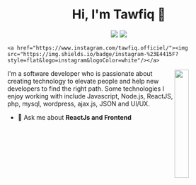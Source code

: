 
<h1 align="center">Hi, I'm Tawfiq 👋</h1>
<p align="center">
    <a href="https://twitter.com/tawfiq-aharmim"><img src="https://img.shields.io/badge/twitter-%231FA1F1?style=flat&logo=twitter&logoColor=white"/></a>
    <a href="https://www.linkedin.com/in/tawfiq-aharmim-3b16781a0"><img src="https://img.shields.io/badge/linkedin-%230177B5?style=flat&logo=linkedin&logoColor=white"/></a>
    
    <a href="https://www.instagram.com/tawfiq.officiel/"><img src="https://img.shields.io/badge/instagram-%23E4415F?style=flat&logo=instagram&logoColor=white"/></a>
  </p>
  
  <img src="https://github.com/mohamedabusrea/mohamedabusrea/blob/master/profile-img.png" align="right" width="25%"/>

I'm a software developer who is passionate about creating technology to elevate people and help new developers to find the right path. Some technologies I enjoy working with include Javascript, Node.js, ReactJS, php, mysql, wordpress, ajax.js, JSON and UI/UX.



- 💬 Ask me about **ReactJs and Frontend**
